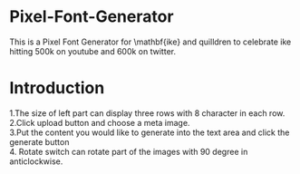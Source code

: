 # Pixel-Font-Generator
This is a Pixel Font Generator for \mathbf{ike} and quilldren to celebrate ike hitting 500k on youtube and 600k on twitter.

# Introduction
1.The size of left part can display three rows with 8 character in each row.<br>
2.Click upload button and choose a meta image.<br>
3.Put the content you would like to generate into the text area and click the generate button<br>
4. Rotate switch can rotate part of the images with 90 degree in anticlockwise.

